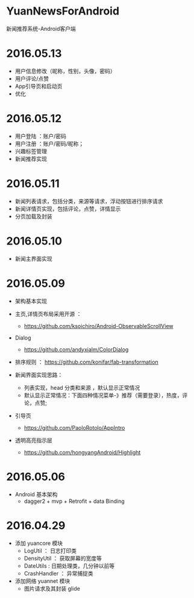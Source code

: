 # YuanNewsForAndroid
新闻推荐系统-Android客户端

# 2016.05.13
  * 用户信息修改（昵称，性别，头像，密码）
  * 用户评论/点赞
  * App引导页和启动页
  * 优化

# 2016.05.12
 * 用户登陆 ：账户/密码 
 * 用户注册 ：账户/密码/昵称；
 * 兴趣标签管理
 * 新闻推荐实现

# 2016.05.11
 * 新闻列表请求，包括分类，来源等请求，浮动按钮进行排序请求
 * 新闻详情页实现，包括评论，点赞，详情显示
 * 分页加载及封装

# 2016.05.10
 * 新闻主界面实现

# 2016.05.09
 * 架构基本实现
 * 主页,详情页布局采用开源 ： 
    * https://github.com/ksoichiro/Android-ObservableScrollView
    
 * Dialog 
    * https://github.com/andyxialm/ColorDialog
 * 排序规则 ： https://github.com/konifar/fab-transformation
 
 * 新闻界面实现思路：
      * 列表实现，head 分类和来源 ，默认显示正常情况
      * 默认显示正常情况：下面四种情况菜单-》推荐（需要登录），热度，评论，点赞;
      
 * 引导页
    * https://github.com/PaoloRotolo/AppIntro
 * 透明高亮指示层
    * https://github.com/hongyangAndroid/Highlight

# 2016.05.06
 * Android 基本架构
    * dagger2 + mvp + Retrofit + data Binding 

# 2016.04.29
 * 添加 yuancore 模块
    * LogUtil ： 日志打印类
    * DensityUtil ： 获取屏幕的宽度等
    * DateUtils : 日期处理类，几分钟以前等
    * CrashHandler ： 异常捕捉类
 * 添加网络 yuannet 模块
    * 图片请求及其封装 glide